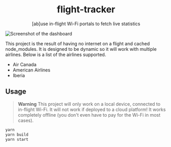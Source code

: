 <h1 align="center">flight-tracker</h1>
<p align="center">[ab]use in-flight Wi-Fi portals to fetch live statistics</p>

![Screenshot of the dashboard](./doc/screenshot.png)

This project is the result of having no internet on a flight and cached node_modules. It is designed to be dynamic so it will work with multiple airlines. Below is a list of the airlines supported.

- Air Canada
- American Airlines
- Iberia

## Usage

> **Warning**
> This project will only work on a local device, connected to in-flight Wi-Fi. It will not work if deployed to a cloud platform! It works completely offline (you don't even have to pay for the Wi-Fi in most cases).

```bash
yarn
yarn build
yarn start
```
